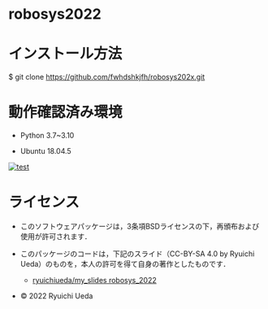 # robosys2022



# インストール方法

$ git clone https://github.com/fwhdshkjfh/robosys202x.git

#  動作確認済み環境

* Python 3.7~3.10

* Ubuntu 18.04.5



[![test](https://github.com/fwhdshkjfh/robosys202x/actions/workflows/test.yml/badge.svg)](https://github.com/fwhdshkjfh/robosys202x/actions/workflows/test.yml)
# ライセンス

 * このソフトウェアパッケージは，3条項BSDライセンスの下，再頒布および使用が許可されます．

  * このパッケージのコードは，下記のスライド（CC-BY-SA 4.0 by Ryuichi Ueda）のものを，本人の許可を得て自身の著作としたものです．

      * [ryuichiueda/my_slides robosys_2022](https://github.com/ryuichiueda/my_slides/tree/master/robosys_2022)
  
  * © 2022 Ryuichi Ueda 


  






 

